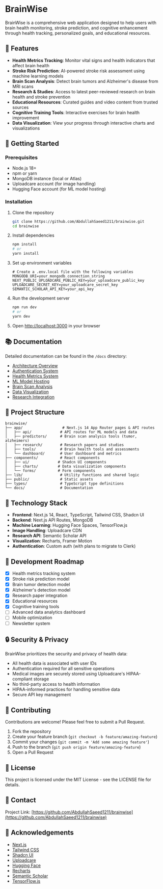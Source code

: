 # BrainWise

BrainWise is a comprehensive web application designed to help users with brain health monitoring, stroke prediction, and cognitive enhancement through health tracking, personalized goals, and educational resources.

## 🧠 Features

- **Health Metrics Tracking**: Monitor vital signs and health indicators that affect brain health
- **Stroke Risk Prediction**: AI-powered stroke risk assessment using machine learning models
- **Brain Scan Analysis**: Detect brain tumors and Alzheimer's disease from MRI scans
- **Research & Studies**: Access to latest peer-reviewed research on brain health and stroke prevention
- **Educational Resources**: Curated guides and video content from trusted sources
- **Cognitive Training Tools**: Interactive exercises for brain health improvement
- **Data Visualization**: View your progress through interactive charts and visualizations

## 🚀 Getting Started

### Prerequisites

- Node.js 18+ 
- npm or yarn
- MongoDB instance (local or Atlas)
- Uploadcare account (for image handling)
- Hugging Face account (for ML model hosting)

### Installation

1. Clone the repository
   ```bash
   git clone https://github.com/AbdullahSaeed1211/brainwise.git
   cd brainwise
   ```

2. Install dependencies
   ```bash
   npm install
   # or
   yarn install
   ```

3. Set up environment variables
   ```
   # Create a .env.local file with the following variables
   MONGODB_URI=your_mongodb_connection_string
   NEXT_PUBLIC_UPLOADCARE_PUBLIC_KEY=your_uploadcare_public_key
   UPLOADCARE_SECRET_KEY=your_uploadcare_secret_key
   SEMANTIC_SCHOLAR_API_KEY=your_api_key
   ```

4. Run the development server
   ```bash
   npm run dev
   # or
   yarn dev
   ```

5. Open [http://localhost:3000](http://localhost:3000) in your browser

## 📚 Documentation

Detailed documentation can be found in the `/docs` directory:

- [Architecture Overview](docs/architecture-overview.md)
- [Authentication System](docs/authentication-system.md)
- [Health Metrics System](docs/health-metrics-system.md)
- [ML Model Hosting](docs/ml-hosting-architecture.md)
- [Brain Scan Analysis](docs/ml-hosting-guide.md)
- [Data Visualization](docs/data-visualization.md)
- [Research Integration](docs/research-integration.md)

## 🧩 Project Structure

```
brainwise/
├── app/                  # Next.js 14 App Router pages & API routes
│   ├── api/             # API routes for ML models and data
│   ├── predictors/      # Brain scan analysis tools (tumor, alzheimers)
│   ├── research/        # Research papers and studies
│   ├── tools/           # Brain health tools and assessments
│   └── dashboard/       # User dashboard and metrics
├── components/          # React components
│   ├── ui/             # Shadcn UI components
│   ├── charts/         # Data visualization components
│   └── forms/          # Form components
├── lib/                 # Utility functions and shared logic
├── public/              # Static assets
├── types/               # TypeScript type definitions
└── docs/                # Documentation
```

## 🔧 Technology Stack

- **Frontend**: Next.js 14, React, TypeScript, Tailwind CSS, Shadcn UI
- **Backend**: Next.js API Routes, MongoDB
- **Machine Learning**: Hugging Face Spaces, TensorFlow.js
- **Image Handling**: Uploadcare CDN
- **Research API**: Semantic Scholar API
- **Visualization**: Recharts, Framer Motion
- **Authentication**: Custom auth (with plans to migrate to Clerk)

## 🌱 Development Roadmap

- [x] Health metrics tracking system
- [x] Stroke risk prediction model
- [x] Brain tumor detection model
- [x] Alzheimer's detection model
- [x] Research paper integration
- [x] Educational resources
- [x] Cognitive training tools
- [ ] Advanced data analytics dashboard
- [ ] Mobile optimization
- [ ] Newsletter system

## 🔒 Security & Privacy

BrainWise prioritizes the security and privacy of health data:

- All health data is associated with user IDs
- Authentication required for all sensitive operations
- Medical images are securely stored using Uploadcare's HIPAA-compliant storage
- No third-party access to health information
- HIPAA-informed practices for handling sensitive data
- Secure API key management

## 🤝 Contributing

Contributions are welcome! Please feel free to submit a Pull Request.

1. Fork the repository
2. Create your feature branch (`git checkout -b feature/amazing-feature`)
3. Commit your changes (`git commit -m 'Add some amazing feature'`)
4. Push to the branch (`git push origin feature/amazing-feature`)
5. Open a Pull Request

## 📄 License

This project is licensed under the MIT License - see the LICENSE file for details.

## 📱 Contact

Project Link: [https://github.com/AbdullahSaeed1211/brainwise](https://github.com/AbdullahSaeed1211/brainwise)

## 🙏 Acknowledgements

- [Next.js](https://nextjs.org/)
- [Tailwind CSS](https://tailwindcss.com/)
- [Shadcn UI](https://ui.shadcn.com/)
- [Uploadcare](https://uploadcare.com/)
- [Hugging Face](https://huggingface.co/)
- [Recharts](https://recharts.org/)
- [Semantic Scholar](https://www.semanticscholar.org/)
- [TensorFlow.js](https://www.tensorflow.org/js)